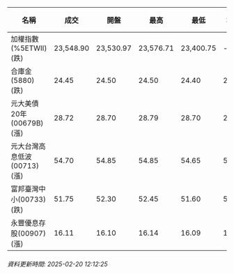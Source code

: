 | 名稱 | 成交 | 開盤 | 最高 | 最低 | 均價 | 成交金額(億) | 昨收 | 漲跌幅 | 漲跌 | 總量 | 昨量 | 振幅 |
| -------- | -------- | -------- | -------- |-------- | -------- | -------- |-------- |-------- |-------- | -------- | -------- |-------- |
|加權指數(%5ETWII) (跌)|23,548.90|23,530.97|23,576.71|23,400.75|-|2,770.73|23,604.08|0.23%|55.18|5,246,044|0|0.75%|
|合庫金(5880) (跌)|24.45|24.50|24.50|24.40|24.47|1.00|24.55|0.41%|0.10|4,100|5,963|0.41%|
|元大美債20年(00679B) (漲)|28.72|28.70|28.79|28.70|28.75|8.70|28.64|0.28%|0.08|30,253|93,667|0.31%|
|元大台灣高息低波(00713) (漲)|54.70|54.85|54.85|54.65|54.75|3.06|54.65|0.09%|0.05|5,589|10,975|0.37%|
|富邦臺灣中小(00733) (跌)|51.75|52.30|52.45|51.60|51.89|0.784|52.35|1.15%|0.60|1,510|2,723|1.62%|
|永豐優息存股(00907) (漲)|16.11|16.10|16.14|16.09|16.11|0.247|16.07|0.25%|0.04|1,530|1,843|0.31%|
###### 資料更新時間: 2025-02-20 12:12:25